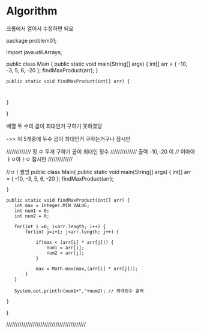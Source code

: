 # Algorithm
크롬에서 열어서 수정하면 되요 
 
package problem01;

import java.util.Arrays;

public class Main {
	public static void main(String[] args) {
		int[] arr = { -10, -3, 5, 6, -20 };
		findMaxProduct(arr);
	}

	public static void findMaxProduct(int[] arr) {
		
		
		
	}
}


배열 두 수의 곱이 최대인거 구하기
못하겠당

->> 저 5개중에 두수 곱이 최대인거 구하는거구나  잠시만 


/////////////
정 수 두개 구하기 곱이 최대인 정수 
//////////////
출력 -10,-20 이  // 이아아 ㅏㅇ아ㅏㅇ 잠시만 
/////////////

//ㅂㅏ꿨엉 
public class Main{
	public static void main(String[] args) {
		int[] arr = { -10, -3, 5, 6, -20 }; 
		findMaxProduct(arr);

	}
	
	public static void findMaxProduct(int[] arr) {
	   int max = Integer.MIN_VALUE;
	   int num1 = 0;
	   int num2 = 0;
	   
	   for(int i =0; i<arr.length; i++) {
		   for(int j=i+1; j<arr.length; j++) {
			   
			   if(max < (arr[i] * arr[j])) {
				   num1 = arr[i];
				   num2 = arr[j];
			   }
			   
			   max = Math.max(max,(arr[i] * arr[j]));
		   }
	   }
       
	   System.out.println(num1+","+num2); // 최대정수 출력
	   
	}
	
	
}



//////////////////////////////////////////
